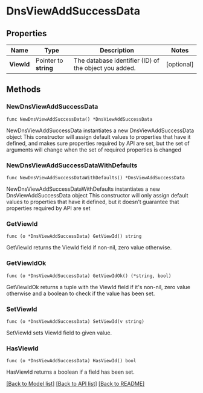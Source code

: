 # DnsViewAddSuccessData

## Properties

Name | Type | Description | Notes
------------ | ------------- | ------------- | -------------
**ViewId** | Pointer to **string** | The database identifier (ID) of the object you added. | [optional] 

## Methods

### NewDnsViewAddSuccessData

`func NewDnsViewAddSuccessData() *DnsViewAddSuccessData`

NewDnsViewAddSuccessData instantiates a new DnsViewAddSuccessData object
This constructor will assign default values to properties that have it defined,
and makes sure properties required by API are set, but the set of arguments
will change when the set of required properties is changed

### NewDnsViewAddSuccessDataWithDefaults

`func NewDnsViewAddSuccessDataWithDefaults() *DnsViewAddSuccessData`

NewDnsViewAddSuccessDataWithDefaults instantiates a new DnsViewAddSuccessData object
This constructor will only assign default values to properties that have it defined,
but it doesn't guarantee that properties required by API are set

### GetViewId

`func (o *DnsViewAddSuccessData) GetViewId() string`

GetViewId returns the ViewId field if non-nil, zero value otherwise.

### GetViewIdOk

`func (o *DnsViewAddSuccessData) GetViewIdOk() (*string, bool)`

GetViewIdOk returns a tuple with the ViewId field if it's non-nil, zero value otherwise
and a boolean to check if the value has been set.

### SetViewId

`func (o *DnsViewAddSuccessData) SetViewId(v string)`

SetViewId sets ViewId field to given value.

### HasViewId

`func (o *DnsViewAddSuccessData) HasViewId() bool`

HasViewId returns a boolean if a field has been set.


[[Back to Model list]](../README.md#documentation-for-models) [[Back to API list]](../README.md#documentation-for-api-endpoints) [[Back to README]](../README.md)


